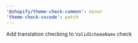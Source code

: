 ```yaml
---
'@shopify/theme-check-common': minor
'theme-check-vscode': patch
---
```


Add translation checking to `ValidSchemaName` check
